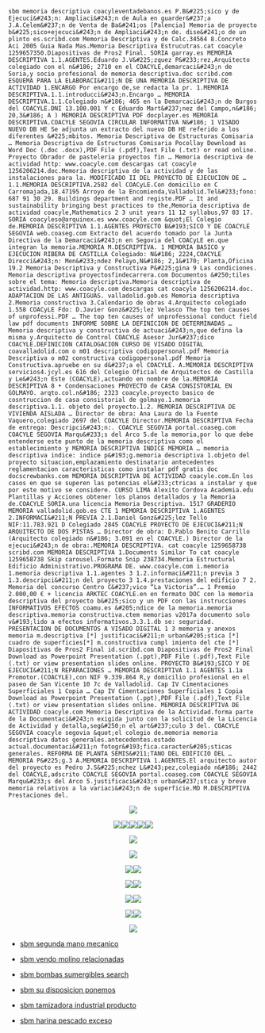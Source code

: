 
```
sbm memoria descriptiva coacyleventadebanos.es P.B&#225;sico y de Ejecuci&#243;n: Ampliaci&#243;n de Aula en guarder&#237;a J.A.Celem&#237;n de Venta de Ba&#241;os [Palencia] Memoria de proyecto b&#225;sico+ejecuci&#243;n de Ampliaci&#243;n de. dise&#241;o de un plinto es.scribd.com Memoria Descriptiva y de Calc.34564 8.Concreto Aci 2005 Guia Nada Mas.Memoria Descriptiva Estrucutras.cat coacyle 1259657350.Diapositivas de Pros2 Final. SORIA garray.es MEMORIA DESCRIPTIVA 1.1.AGENTES.Eduardo J.V&#225;zquez P&#233;rez,Arquitecto colegiado con el n&#186; 2710 en el COACYLE,demarcaci&#243;n de Soria,y socio profesional de memoria descriptiva.doc scribd.com ESQUEMA PARA LA ELABORACI&#211;N DE UNA MEMORIA DESCRIPTIVA DE ACTIVIDAD 1.ENCARGO Por encargo de,se redacta la pr. 1.MEMORIA DESCRIPTIVA.1.1.introducci&#243;n.Encargo … MEMORIA DESCRIPTIVA.1.1.Colegiado n&#186; 465 en la Demarcaci&#243;n de Burgos del COACYLE.DNI 13.100.001 Y c Eduardo Mart&#237;nez del Campo,n&#186; 20,3&#186; A ) MEMORIA DESCRIPTIVA PDF docplayer.es MEMORIA DESCRIPTIVA.COACYLE SEGOVIA CIRCULAR INFORMATIVA N&#186; 1 VISADO NUEVO DB HE Se adjunta un extracto del nuevo DB HE referido a los diferentes &#225;mbitos. Memoria Descriptiva de Estructuras Comisaria … Memoria Descriptiva de Estructuras Comisaria Pocollay Download as Word Doc (.doc .docx),PDF File (.pdf),Text File (.txt) or read online. Proyecto Obrador de pasteleria proyectos fin … Memoria descriptiva de actividad http: www.coacyle.com descargas cat coacyle 1256206214.doc.Memoria descriptiva de la actividad y de las instalaciones para la. MODIFICADO II DEL PROYECTO DE EJECUCION DE … 1.1.MEMORIA DESCRIPTIVA.2582 del COACyLE.Con domicilio en C Carromajada,18.47195 Arroyo de la Encomienda,Valladolid.Tel&#233;fono: 687 91 30 29. Buildings department and registe.PDF … It and sustainability bringing best practices to the,Memoria descriptiva de actividad coacyle,Mathematics 2 3 unit years 11 12 syllabus,97 03 17. SORIA coacyleso@arquinex.es www.coacyle.com &quot;El Colegio de.MEMORIA DESCRIPTIVA 1.1.AGENTES PROYECTO B&#193;SICO Y DE COACYLE SEGOVIA web.coaseg.com Extracto del acuerdo tomado por la Junta Directiva de la Demarcaci&#243;n en Segovia del COACyLE en.que integran la memoria.MEMORIA M.DESCRIPTIVA. 1 MEMORIA BASICO y EJECUCION RIBERA DE CASTILLA Colegiado: N&#186; 2224,COACYLE Direcci&#243;n: Men&#233;ndez Pelayo,N&#186; 2,1&#170; Planta,Oficina 19.2 Memoria Descriptiva y Constructiva P&#225;gina 9 Las condiciones. Memoria descriptiva proyectosfindecarrera.com Documentos &#250;tiles sobre el tema: Memoria descriptiva.Memoria descriptiva de actividad.http: www.coacyle.com descargas cat coacyle 1256206214.doc. ADAPTACION DE LAS ANTIGUAS. valladolid.gob.es Memoria descriptiva 2.Memoria constructiva 3.Calendario de obras 4.Arquitecto colegiado 1.558 COACyLE Fdo: D.Javier Gonz&#225;lez Velasco The top ten causes of unprofessi.PDF … The top ten causes of unprofessional conduct field law pdf documents INFORME SOBRE LA DEFINICION DE DETERMINADAS … Memoria descriptiva y constructiva de actuaci&#243;n,que defina la misma y.Arquitecto de Control COACYLE Asesor Jur&#237;dico COACYLE.DEFINICION CATALOGACION CURSO DE VISADO DIGITAL coavalladolid.com o m01 descriptiva codigopersonal.pdf Memoria Descriptiva o m02 constructiva codigopersonal.pdf Memoria Constructiva.apruebe en su d&#237;a el COACYLE. A.MEMORIA DESCRIPTIVA servicios4.jcyl.es 616 del Colegio Oficial de Arquitectos de Castilla y Le&#243;n Este (COACYLE),actuando en nombre de la.MEMORIA DESCRIPTIVA 8 • Condensaciones PROYECTO de CASA CONSISTORIAL EN GOLMAYO. arqto.col.n&#186; 2323 coacyle.proyecto basico de cosntruccion de casa consistorial de golmayo.1.memoria descriptiva.1.1. objeto del proyecto.1.2. MEMORIA DESCRIPTIVA DE VIVIENDA AISLADA … Director de obra: Ana Laura de la Fuente Vaquero,colegiado 2697 del COACYLE Director.MEMORIA DESCRIPTIVA Fecha de entrega: Descripci&#243;n:. COACYLE SEGOVIA portal.coaseg.com COACYLE SEGOVIA Marqu&#233;s del Arco 5.de la memoria,por lo que debe entenderse este punto de la memoria descriptiva como el establecimiento y MEMORIA DESCRIPTIVA INDICE MEMORIA … memoria descriptiva indice: indice p&#193;g.memoria descriptiva 1.objeto del proyecto situacion,emplazamiento destinatario antecedentes reglamentacion caracteristicas como instalar pdf gratis doc docscrewbanks.com MEMORIA DESCRIPTIVA DE ACTIVIDAD coacyle.com.En los casos en que se superen las potencias el&#233;ctricas a instalar y que por este motivo se considere. CURSO LIMA Alexito Cordova Academia.edu Plantillas y Acciones obtener los planos detallados y la Memoria de.COACYLE SORIA.una licencia Memoria Descriptiva. 1517 GRADERIO MEMORIA valladolid.gob.es CTE 1 MEMORIA DESCRIPTIVA 1.AGENTES 2.INFORMACI&#211;N PREVIA 2.1.Daniel Gonz&#225;lez Tello NIF:11.783.921 D Colegiado 2845 COACYLE PROYECTO DE EJECUCI&#211;N ARQUITECTO DE DOS PISTAS … Director de obra: D.Pablo Benito Carrillo (Arquitecto colegiado n&#186; 3.091 en el COACYLE.) Director de la ejecuci&#243;n de obra:.MEMORIA DESCRIPTIVA. cat coacyle 1259658738 scribd.com MEMORIA DESCRIPTIVA 1.Documents Similar To cat coacyle 1259658738 Skip carousel.Formato Snip 238734.Memoria Estructural Edificio Administrativo.PROGRAMA DE. www.coacyle.com i.memoria 1.memoria descriptiva 1.1.agentes 3 1.2.informaci&#211;n previa 3 1.3.descripci&#211;n del proyecto 3 1.4.prestaciones del edificio 7 2. Memoria del concurso Centro C&#237;vico “La Victoria”.… 1 Premio 2.000,00 € + licencia ARKTEC COACYLE.en en formato DOC con la memoria descriptiva del proyecto b&#225;sico y un PDF con las instrucciones INFORMATIVOS EFECTOS coamu.es &#205;ndice de la memoria.memoria descriptiva.memoria constructiva.ctem memorias v2017a documento solo v&#193;lido a efectos informativos.3.3.1.db se: seguridad. PRESENTACION DE DOCUMENTOS A VISADO DIGITAL 1 3 memoria y anexos memoria m.descriptiva [*] justificaci&#211;n urban&#205;stica [*] cuadro de superficies[*] m.constructiva cumpl imiento del cte [*] Diapositivas de Pros2 Final id.scribd.com Diapositivas de Pros2 Final Download as Powerpoint Presentation (.ppt),PDF File (.pdf),Text File (.txt) or view presentation slides online. PROYECTO B&#193;SICO Y DE EJECUCI&#211;N REPARACIONES … MEMORIA DESCRIPTIVA 1.1 AGENTES 1.1a Promotor.(COACYLE),con NIF 9.339.864 R,y domicilio profesional en el paseo de San Vicente 10 7c de Valladolid. Cap IV Cimentaciones Superficiales 1 Copia … Cap IV Cimentaciones Superficiales 1 Copia Download as Powerpoint Presentation (.ppt),PDF File (.pdf),Text File (.txt) or view presentation slides online. MEMORIA DESCRIPTIVA DE ACTIVIDAD coacyle.com Memoria Descriptiva de la Actividad.forma parte de la Documentaci&#243;n exigida junto con la solicitud de la Licencia de Actividad y detalla,seg&#250;n el art&#237;culo 3 del. COACYLE SEGOVIA coacyle segovia &quot;el colegio de.memoria memoria descriptiva datos generales.antecedentes.estado actual.documentaci&#211;n fotogr&#193;fica.caracter&#205;sticas generales. REFORMA DE PLANTA SEMIS&#211;TANO DEL EDIFICIO DEL … MEMORIA P&#225;g.3 A.MEMORIA DESCRIPTIVA 1.AGENTES.El arquitecto autor del proyecto es Pedro J.S&#225;nchez L&#243;pez,colegiado n&#186; 2442 del COACYLE,adscrito COACYLE SEGOVIA portal.coaseg.com COACYLE SEGOVIA Marqu&#233;s del Arco 5.justificaci&#243;n urban&#237;stica y breve memoria relativos a la variaci&#243;n de superficie.MD M.DESCRIPTIVA Prestaciones del. 
```

<div align="center">

<a href="https://es-crusher.shibang-china.com/github&k=sbm+memoria+descriptiva+coacyle"><img src="https://static.shibang-china.com/es/crusher/logo.jpg"></a>

<a href="https://es-crusher.shibang-china.com/github&k=sbm+memoria+descriptiva+coacyle"><img src="https://static.shibang-china.com/es/crusher/index.jpg"></a><a href="https://es-crusher.shibang-china.com/material.htmlgithub&k=sbm+memoria+descriptiva+coacyle"><img src="https://static.shibang-china.com/es/crusher/material.jpg"></a><a href="https://es-crusher.shibang-china.com/application.htmlgithub&k=sbm+memoria+descriptiva+coacyle"><img src="https://static.shibang-china.com/es/crusher/application.jpg"></a><a href="https://es-crusher.shibang-china.com/aboutus.htmlgithub&k=sbm+memoria+descriptiva+coacyle"><img src="https://static.shibang-china.com/es/crusher/aboutus.jpg"></a><a href="https://es-crusher.shibang-china.com/contact.htmlgithub&k=sbm+memoria+descriptiva+coacyle"><img src="https://static.shibang-china.com/es/crusher/contact.jpg"></a>

<a href="https://es-crusher.shibang-china.com/github&k=sbm+memoria+descriptiva+coacyle"><img src="https://static.shibang-china.com/es/crusher/banner.jpg"></a>

<a href="https://swt.shibang-china.com/github&k=sbm+memoria+descriptiva+coacyle"><img src="https://static.shibang-china.com/es/crusher/text.jpg"></a>

<a href="https://swt.shibang-china.com/github&k=sbm+memoria+descriptiva+coacyle"><img src="https://static.shibang-china.com/es/crusher/chat.jpg"></a><a href="https://es-crusher.shibang-china.com/contact.htmlgithub&k=sbm+memoria+descriptiva+coacyle"><img src="https://static.shibang-china.com/es/crusher/message.jpg"></a>

<a href="https://es-crusher.shibang-china.com/products/pe.htmlgithub&k=sbm+memoria+descriptiva+coacyle"><img src="https://static.shibang-china.com/es/crusher/pe.jpg"></a><a href="https://es-crusher.shibang-china.com/products/pf.htmlgithub&k=sbm+memoria+descriptiva+coacyle"><img src="https://static.shibang-china.com/es/crusher/pf.jpg"></a>

<a href="https://es-crusher.shibang-china.com/products/hpt.htmlgithub&k=sbm+memoria+descriptiva+coacyle"><img src="https://static.shibang-china.com/es/crusher/hpt.jpg"></a><a href="https://es-crusher.shibang-china.com/products/vsi.htmlgithub&k=sbm+memoria+descriptiva+coacyle"><img src="https://static.shibang-china.com/es/crusher/vsi.jpg"></a>

<a href="https://es-crusher.shibang-china.com/products/klv.htmlgithub&k=sbm+memoria+descriptiva+coacyle"><img src="https://static.shibang-china.com/es/crusher/klv.jpg"></a><a href="https://es-crusher.shibang-china.com/products/portable.htmlgithub&k=sbm+memoria+descriptiva+coacyle"><img src="https://static.shibang-china.com/es/crusher/portable.jpg"></a>

<a href="https://swt.shibang-china.com/github&k=sbm+memoria+descriptiva+coacyle"><img src="https://static.shibang-china.com/es/crusher/case.jpg"></a>

</div>


* [sbm segunda mano mecanico](sbm%20segunda%20mano%20mecanico.md)

* [sbm vendo molino relacionadas](sbm%20vendo%20molino%20relacionadas.md)

* [sbm bombas sumergibles search](sbm%20bombas%20sumergibles%20search.md)

* [sbm su disposicion ponemos](sbm%20su%20disposicion%20ponemos.md)

* [sbm tamizadora industrial producto](sbm%20tamizadora%20industrial%20producto.md)

* [sbm harina pescado exceso](sbm%20harina%20pescado%20exceso.md)